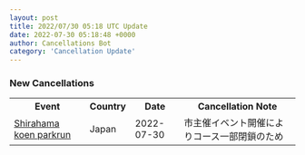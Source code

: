 ```yaml
---
layout: post
title: 2022/07/30 05:18 UTC Update
date: 2022-07-30 05:18:48 +0000
author: Cancellations Bot
category: 'Cancellation Update'
---
```


<h3>New Cancellations</h3>
<div class='hscrollable'>
<table style='width: 100%'>
    <tr>
        <th>Event</th>
        <th>Country</th>
        <th>Date</th>
        <th>Cancellation Note</th>
    </tr>
    <tr>
        <td><a href="https://www.parkrun.jp/shirahamakoen">Shirahama koen parkrun</a></td>
        <td>Japan</td>
        <td>2022-07-30</td>
        <td>市主催イベント開催によりコース一部閉鎖のため</td>
    </tr>
</table>
</div>
